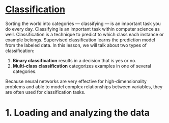# [Classification](https://www.codecademy.com/paths/build-deep-learning-models-with-tensorflow/tracks/dlsp-classification-track/modules/dlsp-classification/lessons/classification-neural-networks/exercises/introduction-classification-neural)
Sorting the world into categories — classifying — is an important task you do every day.
Classifying is an important task within computer science as well.
Classification is a technique to predict to which class each instance or example belongs. 
Supervised classification learns the prediction model from the labeled data. 
In this lesson, we will talk about two types of classification:
1. **Binary classification** results in a decision that is yes or no.
2. **Multi-class classification** categorizes examples in one of several categories. 

Because neural networks are very effective for high-dimensionality problems and able to model complex relationships between variables, they are often used for classification tasks.

# 1. Loading and analyzing the data

